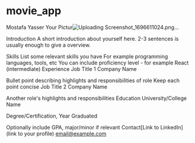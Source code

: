 # movie_app

Mostafa Yasser
Your Pictur![Uploading Screenshot_1696611024.png…]()


Introduction
A short introduction about yourself here. 2-3 sentences is usually enough to give a overview.

Skills
List some relevant skills you have
For example programming languages, tools, etc
You can include proficiency level - for example React (intermediate)
Experience
Job Title 1
Company Name

Bullet point describing highlights and responsibilities of role
Keep each point concise
Job Title 2
Company Name

Another role's highlights and responsibilities
Education
University/College Name

Degree/Certification, Year Graduated

Optionally include GPA, major/minor if relevant
Contact[Link to LinkedIn](link to your profile)
email@example.com

